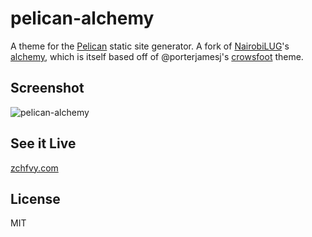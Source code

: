 # pelican-alchemy

A theme for the [Pelican](http://getpelican.com) static site generator. A fork of [NairobiLUG](https://nairobilug.or.ke/)'s [alchemy](http://github.com/nairobilug/pelican-alchemy), which is itself based off of @porterjamesj's [crowsfoot](http://github.com/porterjamesj/crowsfoot) theme.


## Screenshot

![pelican-alchemy](screenshot.png)


## See it Live

[zchfvy.com](https://zchfvy.com)


## License

MIT
